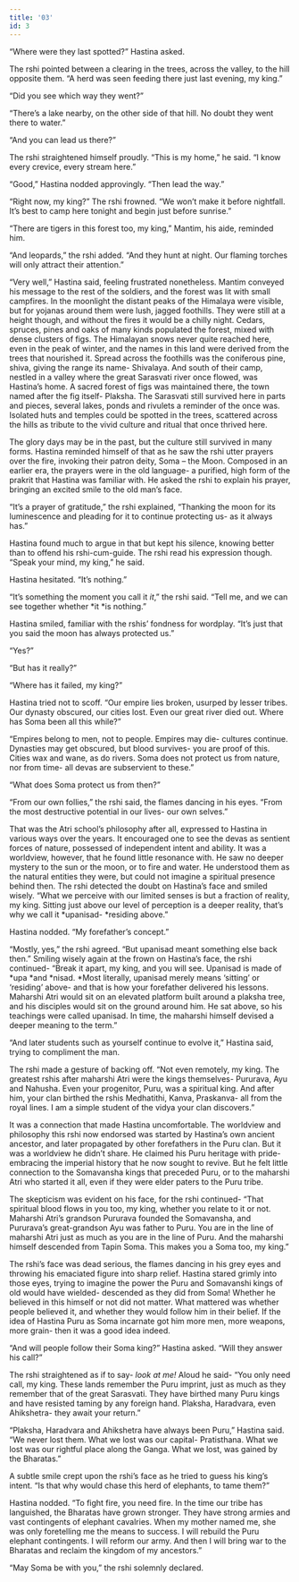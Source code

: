 ```yaml
---
title: '03'
id: 3
---
```



“Where were they last spotted?” Hastina asked.

The rshi pointed between a clearing in the trees, across the valley, to the hill opposite them. “A herd was seen feeding there just last evening, my king.”

“Did you see which way they went?”

“There’s a lake nearby, on the other side of that hill. No doubt they went there to water.”

“And you can lead us there?”

The rshi straightened himself proudly. “This is my home,” he said. “I know every crevice, every stream here.”

“Good,” Hastina nodded approvingly. “Then lead the way.”

“Right now, my king?” The rshi frowned. “We won’t make it before nightfall. It’s best to camp here tonight and begin just before sunrise.”

“There are tigers in this forest too, my king,” Mantim, his aide, reminded him.

“And leopards,” the rshi added. “And they hunt at night. Our flaming torches will only attract their attention.”

“Very well,” Hastina said, feeling frustrated nonetheless. Mantim conveyed his message to the rest of the soldiers, and the forest was lit with small campfires. In the moonlight the distant peaks of the Himalaya were visible, but for yojanas around them were lush, jagged foothills. They were still at a height though, and without the fires it would be a chilly night. Cedars, spruces, pines and oaks of many kinds populated the forest, mixed with dense clusters of figs. The Himalayan snows never quite reached here, even in the peak of winter, and the names in this land were derived from the trees that nourished it. Spread across the foothills was the coniferous pine, shiva, giving the range its name- Shivalaya. And south of their camp, nestled in a valley where the great Sarasvati river once flowed, was Hastina’s home. A sacred forest of figs was maintained there, the town named after the fig itself- Plaksha. The Sarasvati still survived here in parts and pieces, several lakes, ponds and rivulets a reminder of the once was. Isolated huts and temples could be spotted in the trees, scattered across the hills as tribute to the vivid culture and ritual that once thrived here. 

The glory days may be in the past, but the culture still survived in many forms. Hastina reminded himself of that as he saw the rshi utter prayers over the fire, invoking their patron deity, Soma – the Moon. Composed in an earlier era, the prayers were in the old language- a purified, high form of the prakrit that Hastina was familiar with. He asked the rshi to explain his prayer, bringing an excited smile to the old man’s face.

“It’s a prayer of gratitude,” the rshi explained, “Thanking the moon for its luminescence and pleading for it to continue protecting us- as it always has.”

Hastina found much to argue in that but kept his silence, knowing better than to offend his rshi-cum-guide. The rshi read his expression though. “Speak your mind, my king,” he said. 

Hastina hesitated. “It’s nothing.”

“It’s something the moment you call it *it*,” the rshi said. “Tell me, and we can see together whether *it *is nothing.”

Hastina smiled, familiar with the rshis’ fondness for wordplay. “It’s just that you said the moon has always protected us.”

“Yes?”

“But has it really?”

“Where has it failed, my king?”

Hastina tried not to scoff. “Our empire lies broken, usurped by lesser tribes. Our dynasty obscured, our cities lost. Even our great river died out. Where has Soma been all this while?”

“Empires belong to men, not to people. Empires may die- cultures continue. Dynasties may get obscured, but blood survives- you are proof of this. Cities wax and wane, as do rivers. Soma does not protect us from nature, nor from time- all devas are subservient to these.”

“What does Soma protect us from then?”

“From our own follies,” the rshi said, the flames dancing in his eyes. “From the most destructive potential in our lives- our own selves.”

That was the Atri school’s philosophy after all, expressed to Hastina in various ways over the years. It encouraged one to see the devas as sentient forces of nature, possessed of independent intent and ability. It was a worldview, however, that he found little resonance with. He saw no deeper mystery to the sun or the moon, or to fire and water. He understood them as the natural entities they were, but could not imagine a spiritual presence behind then. The rshi detected the doubt on Hastina’s face and smiled wisely. “What we perceive with our limited senses is but a fraction of reality, my king. Sitting just above our level of perception is a deeper reality, that’s why we call it *upanisad- *residing above.”

Hastina nodded. “My forefather’s concept.”

“Mostly, yes,” the rshi agreed. “But upanisad meant something else back then.” Smiling wisely again at the frown on Hastina’s face, the rshi continued- “Break it apart, my king, and you will see. Upanisad is made of *upa *and *nisad. *Most literally, upanisad merely means ‘sitting’ or ‘residing’ above- and that is how your forefather delivered his lessons. Maharshi Atri would sit on an elevated platform built around a plaksha tree, and his disciples would sit on the ground around him. He sat above, so his teachings were called upanisad. In time, the maharshi himself devised a deeper meaning to the term.”

“And later students such as yourself continue to evolve it,” Hastina said, trying to compliment the man.

The rshi made a gesture of backing off. “Not even remotely, my king. The greatest rshis after maharshi Atri were the kings themselves- Pururava, Ayu and Nahusha. Even your progenitor, Puru, was a spiritual king. And after him, your clan birthed the rshis Medhatithi, Kanva, Praskanva- all from the royal lines. I am a simple student of the vidya your clan discovers.”

It was a connection that made Hastina uncomfortable. The worldview and philosophy this rshi now endorsed was started by Hastina’s own ancient ancestor, and later propagated by other forefathers in the Puru clan. But it was a worldview he didn’t share. He claimed his Puru heritage with pride- embracing the imperial history that he now sought to revive. But he felt little connection to the Somavansha kings that preceded Puru, or to the maharshi Atri who started it all, even if they were elder paters to the Puru tribe. 

The skepticism was evident on his face, for the rshi continued- “That spiritual blood flows in you too, my king, whether you relate to it or not. Maharshi Atri’s grandson Pururava founded the Somavansha, and Pururava’s great-grandson Ayu was father to Puru. You are in the line of maharshi Atri just as much as you are in the line of Puru. And the maharshi himself descended from Tapin Soma. This makes you a Soma too, my king.”

The rshi’s face was dead serious, the flames dancing in his grey eyes and throwing his emaciated figure into sharp relief. Hastina stared grimly into those eyes, trying to imagine the power the Puru and Somavanshi kings of old would have wielded- descended as they did from Soma! Whether he believed in this himself or not did not matter. What mattered was whether people believed it, and whether they would follow him in their belief. If the idea of Hastina Puru as Soma incarnate got him more men, more weapons, more grain- then it was a good idea indeed. 

“And will people follow their Soma king?” Hastina asked. “Will they answer his call?”

The rshi straightened as if to say- *look at me!* Aloud he said- “You only need call, my king. These lands remember the Puru imprint, just as much as they remember that of the great Sarasvati. They have birthed many Puru kings and have resisted taming by any foreign hand. Plaksha, Haradvara, even Ahikshetra- they await your return.”

“Plaksha, Haradvara and Ahikshetra have always been Puru,” Hastina said. “We never lost them. What we lost was our capital- Pratisthana. What we lost was our rightful place along the Ganga. What we lost, was gained by the Bharatas.”

A subtle smile crept upon the rshi’s face as he tried to guess his king’s intent. “Is that why would chase this herd of elephants, to tame them?”

Hastina nodded. “To fight fire, you need fire. In the time our tribe has languished, the Bharatas have grown stronger. They have strong armies and vast contingents of elephant cavalries. When my mother named me, she was only foretelling me the means to success. I will rebuild the Puru elephant contingents. I will reform our army. And then I will bring war to the Bharatas and reclaim the kingdom of my ancestors.”

“May Soma be with you,” the rshi solemnly declared. 
